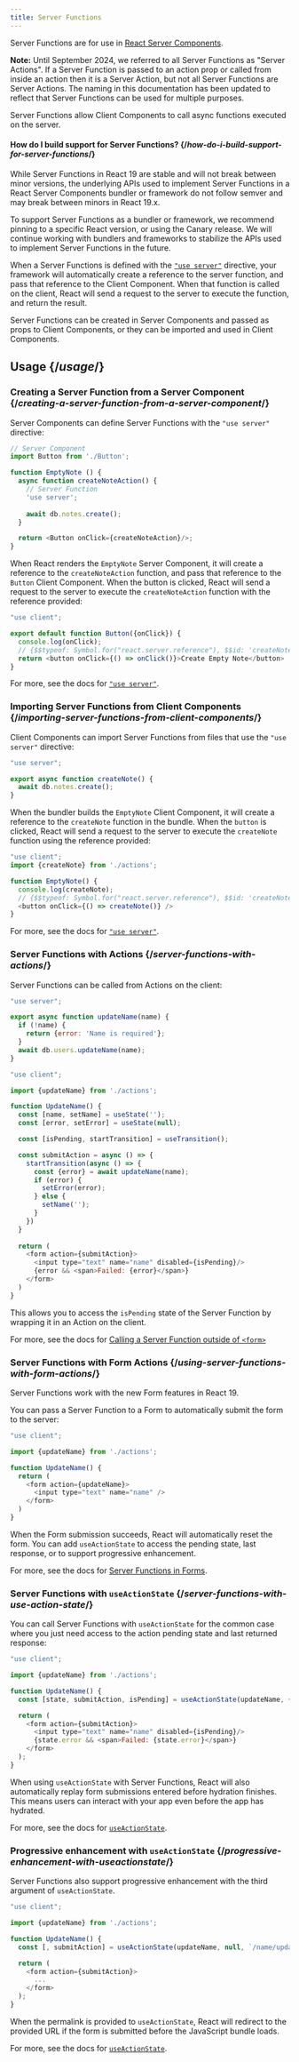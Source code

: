 ```yaml
---
title: Server Functions
---
```


<RSC>

Server Functions are for use in [React Server Components](/learn/start-a-new-react-project#bleeding-edge-react-frameworks).

**Note:** Until September 2024, we referred to all Server Functions as "Server Actions". If a Server Function is passed to an action prop or called from inside an action then it is a Server Action, but not all Server Functions are Server Actions. The naming in this documentation has been updated to reflect that Server Functions can be used for multiple purposes.

</RSC>

<Intro>

Server Functions allow Client Components to call async functions executed on the server.

</Intro>

<InlineToc />

<Note>

#### How do I build support for Server Functions? {/*how-do-i-build-support-for-server-functions*/}

While Server Functions in React 19 are stable and will not break between minor versions, the underlying APIs used to implement Server Functions in a React Server Components bundler or framework do not follow semver and may break between minors in React 19.x. 

To support Server Functions as a bundler or framework, we recommend pinning to a specific React version, or using the Canary release. We will continue working with bundlers and frameworks to stabilize the APIs used to implement Server Functions in the future.

</Note>

When a Server Functions is defined with the [`"use server"`](/reference/rsc/use-server) directive, your framework will automatically create a reference to the server function, and pass that reference to the Client Component. When that function is called on the client, React will send a request to the server to execute the function, and return the result.

Server Functions can be created in Server Components and passed as props to Client Components, or they can be imported and used in Client Components.

## Usage {/*usage*/}

### Creating a Server Function from a Server Component {/*creating-a-server-function-from-a-server-component*/}

Server Components can define Server Functions with the `"use server"` directive:

```js [[2, 7, "'use server'"], [1, 5, "createNoteAction"], [1, 12, "createNoteAction"]]
// Server Component
import Button from './Button';

function EmptyNote () {
  async function createNoteAction() {
    // Server Function
    'use server';
    
    await db.notes.create();
  }

  return <Button onClick={createNoteAction}/>;
}
```

When React renders the `EmptyNote` Server Component, it will create a reference to the `createNoteAction` function, and pass that reference to the `Button` Client Component. When the button is clicked, React will send a request to the server to execute the `createNoteAction` function with the reference provided:

```js {5}
"use client";

export default function Button({onClick}) { 
  console.log(onClick); 
  // {$$typeof: Symbol.for("react.server.reference"), $$id: 'createNoteAction'}
  return <button onClick={() => onClick()}>Create Empty Note</button>
}
```

For more, see the docs for [`"use server"`](/reference/rsc/use-server).


### Importing Server Functions from Client Components {/*importing-server-functions-from-client-components*/}

Client Components can import Server Functions from files that use the `"use server"` directive:

```js [[1, 3, "createNote"]]
"use server";

export async function createNote() {
  await db.notes.create();
}

```

When the bundler builds the `EmptyNote` Client Component, it will create a reference to the `createNote` function in the bundle. When the `button` is clicked, React will send a request to the server to execute the `createNote` function using the reference provided:

```js [[1, 2, "createNote"], [1, 5, "createNote"], [1, 7, "createNote"]]
"use client";
import {createNote} from './actions';

function EmptyNote() {
  console.log(createNote);
  // {$$typeof: Symbol.for("react.server.reference"), $$id: 'createNote'}
  <button onClick={() => createNote()} />
}
```

For more, see the docs for [`"use server"`](/reference/rsc/use-server).

### Server Functions with Actions {/*server-functions-with-actions*/}

Server Functions can be called from Actions on the client:

```js [[1, 3, "updateName"]]
"use server";

export async function updateName(name) {
  if (!name) {
    return {error: 'Name is required'};
  }
  await db.users.updateName(name);
}
```

```js [[1, 3, "updateName"], [1, 13, "updateName"], [2, 11, "submitAction"],  [2, 23, "submitAction"]]
"use client";

import {updateName} from './actions';

function UpdateName() {
  const [name, setName] = useState('');
  const [error, setError] = useState(null);

  const [isPending, startTransition] = useTransition();

  const submitAction = async () => {
    startTransition(async () => {
      const {error} = await updateName(name);
      if (error) {
        setError(error);
      } else {
        setName('');
      }
    })
  }
  
  return (
    <form action={submitAction}>
      <input type="text" name="name" disabled={isPending}/>
      {error && <span>Failed: {error}</span>}
    </form>
  )
}
```

This allows you to access the `isPending` state of the Server Function by wrapping it in an Action on the client.

For more, see the docs for [Calling a Server Function outside of `<form>`](/reference/rsc/use-server#calling-a-server-function-outside-of-form)

### Server Functions with Form Actions {/*using-server-functions-with-form-actions*/}

Server Functions work with the new Form features in React 19.

You can pass a Server Function to a Form to automatically submit the form to the server:


```js [[1, 3, "updateName"], [1, 7, "updateName"]]
"use client";

import {updateName} from './actions';

function UpdateName() {
  return (
    <form action={updateName}>
      <input type="text" name="name" />
    </form>
  )
}
```

When the Form submission succeeds, React will automatically reset the form. You can add `useActionState` to access the pending state, last response, or to support progressive enhancement.

For more, see the docs for [Server Functions in Forms](/reference/rsc/use-server#server-functions-in-forms).

### Server Functions with `useActionState` {/*server-functions-with-use-action-state*/}

You can call Server Functions with `useActionState` for the common case where you just need access to the action pending state and last returned response:

```js [[1, 3, "updateName"], [1, 6, "updateName"], [2, 6, "submitAction"], [2, 9, "submitAction"]]
"use client";

import {updateName} from './actions';

function UpdateName() {
  const [state, submitAction, isPending] = useActionState(updateName, {error: null});

  return (
    <form action={submitAction}>
      <input type="text" name="name" disabled={isPending}/>
      {state.error && <span>Failed: {state.error}</span>}
    </form>
  );
}
```

When using `useActionState` with Server Functions, React will also automatically replay form submissions entered before hydration finishes. This means users can interact with your app even before the app has hydrated.

For more, see the docs for [`useActionState`](/reference/react-dom/hooks/useFormState).

### Progressive enhancement with `useActionState` {/*progressive-enhancement-with-useactionstate*/}

Server Functions also support progressive enhancement with the third argument of `useActionState`.

```js [[1, 3, "updateName"], [1, 6, "updateName"], [2, 6, "/name/update"], [3, 6, "submitAction"], [3, 9, "submitAction"]]
"use client";

import {updateName} from './actions';

function UpdateName() {
  const [, submitAction] = useActionState(updateName, null, `/name/update`);

  return (
    <form action={submitAction}>
      ...
    </form>
  );
}
```

When the <CodeStep step={2}>permalink</CodeStep> is provided to `useActionState`, React will redirect to the provided URL if the form is submitted before the JavaScript bundle loads.

For more, see the docs for [`useActionState`](/reference/react-dom/hooks/useFormState).
